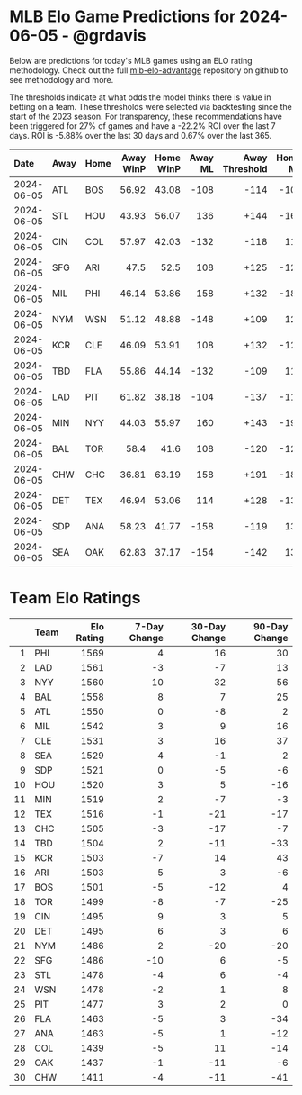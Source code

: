 # MLB Elo Game Predictions for 2024-06-05 - @grdavis
Below are predictions for today's MLB games using an ELO rating methodology. Check out the full [mlb-elo-advantage](https://github.com/grdavis/mlb-elo-advantage) repository on github to see methodology and more.

The thresholds indicate at what odds the model thinks there is value in betting on a team. These thresholds were selected via backtesting since the start of the 2023 season. For transparency, these recommendations have been triggered for 27% of games and have a -22.2% ROI over the last 7 days. ROI is -5.88% over the last 30 days and 0.67% over the last 365.

| Date       | Away   | Home   |   Away WinP |   Home WinP |   Away ML |   Away Threshold |   Home ML |   Home Threshold |
|:-----------|:-------|:-------|------------:|------------:|----------:|-----------------:|----------:|-----------------:|
| 2024-06-05 | ATL    | BOS    |       56.92 |       43.08 |      -108 |             -114 |      -108 |             +148 |
| 2024-06-05 | STL    | HOU    |       43.93 |       56.07 |       136 |             +144 |      -162 |             -110 |
| 2024-06-05 | CIN    | COL    |       57.97 |       42.03 |      -132 |             -118 |       112 |             +155 |
| 2024-06-05 | SFG    | ARI    |       47.5  |       52.5  |       108 |             +125 |      -126 |             +104 |
| 2024-06-05 | MIL    | PHI    |       46.14 |       53.86 |       158 |             +132 |      -188 |             -101 |
| 2024-06-05 | NYM    | WSN    |       51.12 |       48.88 |      -148 |             +109 |       126 |             +119 |
| 2024-06-05 | KCR    | CLE    |       46.09 |       53.91 |       108 |             +132 |      -126 |             -102 |
| 2024-06-05 | TBD    | FLA    |       55.86 |       44.14 |      -132 |             -109 |       112 |             +142 |
| 2024-06-05 | LAD    | PIT    |       61.82 |       38.18 |      -104 |             -137 |      -112 |             +180 |
| 2024-06-05 | MIN    | NYY    |       44.03 |       55.97 |       160 |             +143 |      -190 |             -110 |
| 2024-06-05 | BAL    | TOR    |       58.4  |       41.6  |       108 |             -120 |      -126 |             +157 |
| 2024-06-05 | CHW    | CHC    |       36.81 |       63.19 |       158 |             +191 |      -188 |             -144 |
| 2024-06-05 | DET    | TEX    |       46.94 |       53.06 |       114 |             +128 |      -134 |             +102 |
| 2024-06-05 | SDP    | ANA    |       58.23 |       41.77 |      -158 |             -119 |       134 |             +156 |
| 2024-06-05 | SEA    | OAK    |       62.83 |       37.17 |      -154 |             -142 |       130 |             +188 |

# Team Elo Ratings
|    | Team   |   Elo Rating |   7-Day Change |   30-Day Change |   90-Day Change |
|---:|:-------|-------------:|---------------:|----------------:|----------------:|
|  1 | PHI    |         1569 |              4 |              16 |              30 |
|  2 | LAD    |         1561 |             -3 |              -7 |              13 |
|  3 | NYY    |         1560 |             10 |              32 |              56 |
|  4 | BAL    |         1558 |              8 |               7 |              25 |
|  5 | ATL    |         1550 |              0 |              -8 |               2 |
|  6 | MIL    |         1542 |              3 |               9 |              16 |
|  7 | CLE    |         1531 |              3 |              16 |              37 |
|  8 | SEA    |         1529 |              4 |              -1 |               2 |
|  9 | SDP    |         1521 |              0 |              -5 |              -6 |
| 10 | HOU    |         1520 |              3 |               5 |             -16 |
| 11 | MIN    |         1519 |              2 |              -7 |              -3 |
| 12 | TEX    |         1516 |             -1 |             -21 |             -17 |
| 13 | CHC    |         1505 |             -3 |             -17 |              -7 |
| 14 | TBD    |         1504 |              2 |             -11 |             -33 |
| 15 | KCR    |         1503 |             -7 |              14 |              43 |
| 16 | ARI    |         1503 |              5 |               3 |              -6 |
| 17 | BOS    |         1501 |             -5 |             -12 |               4 |
| 18 | TOR    |         1499 |             -8 |              -7 |             -25 |
| 19 | CIN    |         1495 |              9 |               3 |               5 |
| 20 | DET    |         1495 |              6 |               3 |               6 |
| 21 | NYM    |         1486 |              2 |             -20 |             -20 |
| 22 | SFG    |         1486 |            -10 |               6 |              -5 |
| 23 | STL    |         1478 |             -4 |               6 |              -4 |
| 24 | WSN    |         1478 |             -2 |               1 |               8 |
| 25 | PIT    |         1477 |              3 |               2 |               0 |
| 26 | FLA    |         1463 |             -5 |               3 |             -34 |
| 27 | ANA    |         1463 |             -5 |               1 |             -12 |
| 28 | COL    |         1439 |             -5 |              11 |             -14 |
| 29 | OAK    |         1437 |             -1 |             -11 |              -6 |
| 30 | CHW    |         1411 |             -4 |             -11 |             -41 |